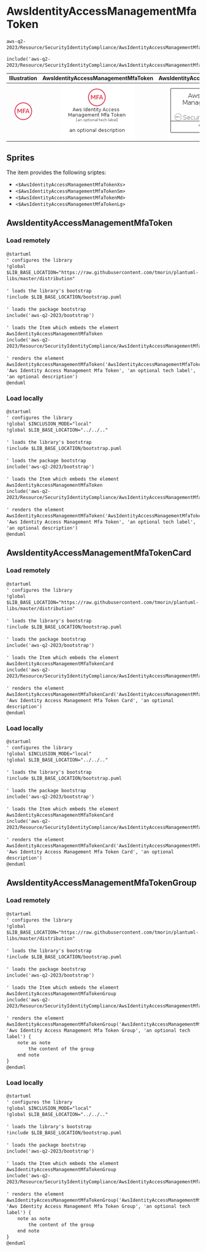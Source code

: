 # AwsIdentityAccessManagementMfaToken


```text
aws-q2-2023/Resource/SecurityIdentityCompliance/AwsIdentityAccessManagementMfaToken
```

```text
include('aws-q2-2023/Resource/SecurityIdentityCompliance/AwsIdentityAccessManagementMfaToken')
```



| Illustration | AwsIdentityAccessManagementMfaToken | AwsIdentityAccessManagementMfaTokenCard | AwsIdentityAccessManagementMfaTokenGroup |
| :---: | :---: | :---: | :---: |
| ![illustration for Illustration](../../../aws-q2-2023/Resource/SecurityIdentityCompliance/AwsIdentityAccessManagementMfaToken.png) | ![illustration for AwsIdentityAccessManagementMfaToken](../../../aws-q2-2023/Resource/SecurityIdentityCompliance/AwsIdentityAccessManagementMfaToken.Local.png) | ![illustration for AwsIdentityAccessManagementMfaTokenCard](../../../aws-q2-2023/Resource/SecurityIdentityCompliance/AwsIdentityAccessManagementMfaTokenCard.Local.png) | ![illustration for AwsIdentityAccessManagementMfaTokenGroup](../../../aws-q2-2023/Resource/SecurityIdentityCompliance/AwsIdentityAccessManagementMfaTokenGroup.Local.png) |



## Sprites
The item provides the following sriptes:

- `<$AwsIdentityAccessManagementMfaTokenXs>`
- `<$AwsIdentityAccessManagementMfaTokenSm>`
- `<$AwsIdentityAccessManagementMfaTokenMd>`
- `<$AwsIdentityAccessManagementMfaTokenLg>`





## AwsIdentityAccessManagementMfaToken

### Load remotely
```plantuml
@startuml
' configures the library
!global $LIB_BASE_LOCATION="https://raw.githubusercontent.com/tmorin/plantuml-libs/master/distribution"

' loads the library's bootstrap
!include $LIB_BASE_LOCATION/bootstrap.puml

' loads the package bootstrap
include('aws-q2-2023/bootstrap')

' loads the Item which embeds the element AwsIdentityAccessManagementMfaToken
include('aws-q2-2023/Resource/SecurityIdentityCompliance/AwsIdentityAccessManagementMfaToken')

' renders the element
AwsIdentityAccessManagementMfaToken('AwsIdentityAccessManagementMfaToken', 'Aws Identity Access Management Mfa Token', 'an optional tech label', 'an optional description')
@enduml
```

### Load locally
```plantuml
@startuml
' configures the library
!global $INCLUSION_MODE="local"
!global $LIB_BASE_LOCATION="../../.."

' loads the library's bootstrap
!include $LIB_BASE_LOCATION/bootstrap.puml

' loads the package bootstrap
include('aws-q2-2023/bootstrap')

' loads the Item which embeds the element AwsIdentityAccessManagementMfaToken
include('aws-q2-2023/Resource/SecurityIdentityCompliance/AwsIdentityAccessManagementMfaToken')

' renders the element
AwsIdentityAccessManagementMfaToken('AwsIdentityAccessManagementMfaToken', 'Aws Identity Access Management Mfa Token', 'an optional tech label', 'an optional description')
@enduml
```

## AwsIdentityAccessManagementMfaTokenCard

### Load remotely
```plantuml
@startuml
' configures the library
!global $LIB_BASE_LOCATION="https://raw.githubusercontent.com/tmorin/plantuml-libs/master/distribution"

' loads the library's bootstrap
!include $LIB_BASE_LOCATION/bootstrap.puml

' loads the package bootstrap
include('aws-q2-2023/bootstrap')

' loads the Item which embeds the element AwsIdentityAccessManagementMfaTokenCard
include('aws-q2-2023/Resource/SecurityIdentityCompliance/AwsIdentityAccessManagementMfaToken')

' renders the element
AwsIdentityAccessManagementMfaTokenCard('AwsIdentityAccessManagementMfaTokenCard', 'Aws Identity Access Management Mfa Token Card', 'an optional description')
@enduml
```

### Load locally
```plantuml
@startuml
' configures the library
!global $INCLUSION_MODE="local"
!global $LIB_BASE_LOCATION="../../.."

' loads the library's bootstrap
!include $LIB_BASE_LOCATION/bootstrap.puml

' loads the package bootstrap
include('aws-q2-2023/bootstrap')

' loads the Item which embeds the element AwsIdentityAccessManagementMfaTokenCard
include('aws-q2-2023/Resource/SecurityIdentityCompliance/AwsIdentityAccessManagementMfaToken')

' renders the element
AwsIdentityAccessManagementMfaTokenCard('AwsIdentityAccessManagementMfaTokenCard', 'Aws Identity Access Management Mfa Token Card', 'an optional description')
@enduml
```

## AwsIdentityAccessManagementMfaTokenGroup

### Load remotely
```plantuml
@startuml
' configures the library
!global $LIB_BASE_LOCATION="https://raw.githubusercontent.com/tmorin/plantuml-libs/master/distribution"

' loads the library's bootstrap
!include $LIB_BASE_LOCATION/bootstrap.puml

' loads the package bootstrap
include('aws-q2-2023/bootstrap')

' loads the Item which embeds the element AwsIdentityAccessManagementMfaTokenGroup
include('aws-q2-2023/Resource/SecurityIdentityCompliance/AwsIdentityAccessManagementMfaToken')

' renders the element
AwsIdentityAccessManagementMfaTokenGroup('AwsIdentityAccessManagementMfaTokenGroup', 'Aws Identity Access Management Mfa Token Group', 'an optional tech label') {
    note as note
        the content of the group
    end note
}
@enduml
```

### Load locally
```plantuml
@startuml
' configures the library
!global $INCLUSION_MODE="local"
!global $LIB_BASE_LOCATION="../../.."

' loads the library's bootstrap
!include $LIB_BASE_LOCATION/bootstrap.puml

' loads the package bootstrap
include('aws-q2-2023/bootstrap')

' loads the Item which embeds the element AwsIdentityAccessManagementMfaTokenGroup
include('aws-q2-2023/Resource/SecurityIdentityCompliance/AwsIdentityAccessManagementMfaToken')

' renders the element
AwsIdentityAccessManagementMfaTokenGroup('AwsIdentityAccessManagementMfaTokenGroup', 'Aws Identity Access Management Mfa Token Group', 'an optional tech label') {
    note as note
        the content of the group
    end note
}
@enduml
```

